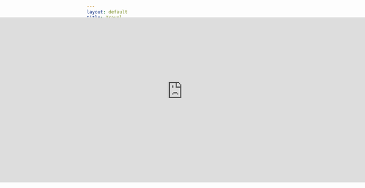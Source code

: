 ```yaml
---
layout: default
title: Travel
permalink: /travel/
---
```


<style type="text/css">
  #map { width: 100vw; position: absolute; left: 0px; top: 100px; overflow: hidden; }
</style>

<div id="map"><iframe src="https://www.google.com/maps/d/u/0/embed?mid=1-ALp5FB5FFmoVQl2K82Ubkptu1PLnsjU" style="position: relative; top: -46px;" width="100%" height="480" marginheight="0" marginwidth="0" frameborder="0"></iframe></div><div id="dummy" style="height: 480px"></div>

